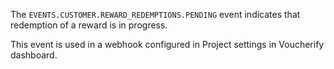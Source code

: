 The `EVENTS.CUSTOMER.REWARD_REDEMPTIONS.PENDING` event indicates that redemption of a reward is in progress.

This event is used in a webhook configured in Project settings in Voucherify dashboard.
